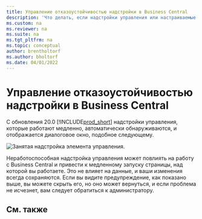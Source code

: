 ```yaml
---
title: Управление отказоустойчивостью надстройки в Business Central
description: 'Что делать, если надстройки управления или настраиваемые элементы управления снижают функциональность Business Central.'
ms.custom: na
ms.reviewer: na
ms.suite: na
ms.tgt_pltfrm: na
ms.topic: conceptual
author: brentholtorf
ms.author: bholtorf
ms.date: 04/01/2022
---
```


# <a name="control-add-in-resiliency-in-business-central"></a>Управление отказоустойчивостью надстройки в Business Central

С обновления 20.0 [!INCLUDE[prod_short](includes/prod_short.md)] надстройки управления, которые работают медленно, автоматически обнаруживаются, и отображается диалоговое окно, подобное следующему.

![Занятая надстройка элемента управления.](media/controladdin-resiliency.png "Занятая надстройка элемента управления.")

Неработоспособная надстройка управления может повлиять на работу с Business Central и привести к медленному запуску страницы, над которой вы работаете. Это не влияет на данные, и ваши изменения всегда сохраняются. Если вы видите предупреждение, как показано выше, вы можете скрыть его, но оно может вернуться, и если проблема не исчезнет, вам следует обратиться к администратору.

## <a name="see-also"></a>См. также

<!-- []() link to new topic in dev docs -->
